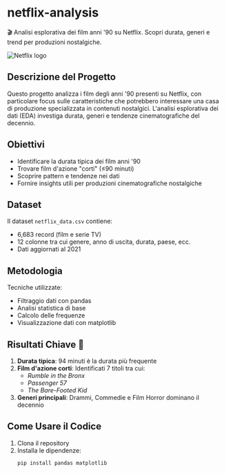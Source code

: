 # netflix-analysis
🎬  Analisi esplorativa dei film anni '90 su Netflix. Scopri durata, generi e trend per produzioni nostalgiche. 

![Netflix logo](https://upload.wikimedia.org/wikipedia/commons/7/77/Netflix_2015_logo.svg)

## Descrizione del Progetto
Questo progetto analizza i film degli anni '90 presenti su Netflix, con particolare focus sulle caratteristiche che potrebbero interessare una casa di produzione specializzata in contenuti nostalgici. L'analisi esplorativa dei dati (EDA) investiga durata, generi e tendenze cinematografiche del decennio.

## Obiettivi
- Identificare la durata tipica dei film anni '90
- Trovare film d'azione "corti" (≤90 minuti)
- Scoprire pattern e tendenze nei dati
- Fornire insights utili per produzioni cinematografiche nostalgiche

## Dataset
Il dataset `netflix_data.csv` contiene:
- 6,683 record (film e serie TV)
- 12 colonne tra cui genere, anno di uscita, durata, paese, ecc.
- Dati aggiornati al 2021

## Metodologia
Tecniche utilizzate:
- Filtraggio dati con pandas
- Analisi statistica di base
- Calcolo delle frequenze
- Visualizzazione dati con matplotlib

## Risultati Chiave 🔑
1. **Durata tipica**: 94 minuti è la durata più frequente
2. **Film d'azione corti**: Identificati 7 titoli tra cui:
   - *Rumble in the Bronx*
   - *Passenger 57*
   - *The Bare-Footed Kid*
3. **Generi principali**: Drammi, Commedie e Film Horror dominano il decennio

## Come Usare il Codice
1. Clona il repository
2. Installa le dipendenze:
   ```bash
   pip install pandas matplotlib
